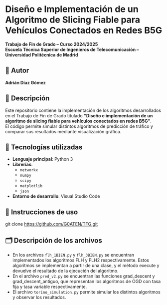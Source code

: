 # Diseño e Implementación de un Algoritmo de Slicing Fiable para Vehículos Conectados en Redes B5G

**Trabajo de Fin de Grado – Curso 2024/2025**  
**Escuela Técnica Superior de Ingenieros de Telecomunicación – Universidad Politécnica de Madrid**  

## 👤 Autor
**Adrián Díaz Gómez**

## 📝 Descripción

Este repositorio contiene la implementación de los algoritmos desarrollados en el Trabajo de Fin de Grado titulado **“Diseño e implementación de un algoritmo de slicing fiable para vehículos conectados en redes B5G”**.  
El código permite simular distintos algoritmos de predicción de tráfico y comparar sus resultados mediante visualización gráfica.

## 🧰 Tecnologías utilizadas

- **Lenguaje principal**: Python 3
- **Librerías**:
  - `networkx`
  - `numpy`
  - `scipy`
  - `matplotlib`
  - `json`
- **Entorno de desarrollo**: Visual Studio Code

## 🚀 Instrucciones de uso
   git clone https://github.com/G0ATEN/TFG.git

## 🗂️ Descripción de los archivos
- En los archivos `flh_1BIEN.py` y `flh_3BIEN.py` se encuentran implementados los algoritmos FLH y FLH2 respectivamente. Estos algoritmos se implementan a partir de una clase, y el método execute y devuelve el resultado de la ejecución del algoritmo.
- En el archivo `pred_v2.py` se encuentran las funciones grad_descent y grad_descent_antiguo, que representan los algoritmos de OGD con tasa fija y tasa variable respectivamente.
- El archivo `torino_simulation.py` permite simular los distintos algoritmos y observar los resultados.

